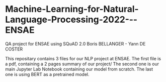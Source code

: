 # Machine-Learning-for-Natural-Language-Processing-2022---ENSAE
QA project for ENSAE using SQuAD 2.0
Boris BELLANGER - Yann DE COSTER

This repositary contains 3 files for our NLP project at ENSAE.
The first file is a pdf, containing a 2 pages summary of our project/
The second one is our main Jupyter Lab Notebook containing our model from scratch.
The last one is using BERT as a pretrained model.
